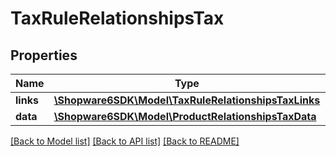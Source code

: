# TaxRuleRelationshipsTax

## Properties
Name | Type | Description | Notes
------------ | ------------- | ------------- | -------------
**links** | [**\Shopware6SDK\Model\TaxRuleRelationshipsTaxLinks**](TaxRuleRelationshipsTaxLinks.md) |  | [optional] 
**data** | [**\Shopware6SDK\Model\ProductRelationshipsTaxData**](ProductRelationshipsTaxData.md) |  | [optional] 

[[Back to Model list]](../../README.md#documentation-for-models) [[Back to API list]](../../README.md#documentation-for-api-endpoints) [[Back to README]](../../README.md)

